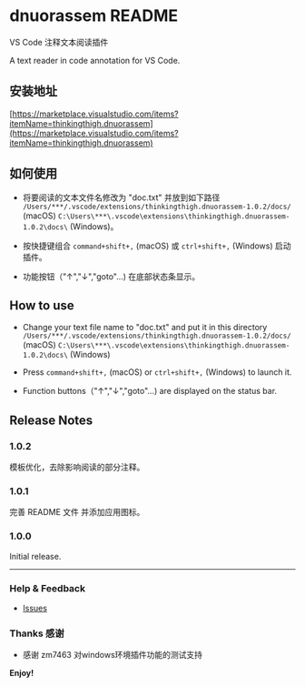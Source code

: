# dnuorassem README

VS Code 注释文本阅读插件

A text reader in code annotation for VS Code.

## 安装地址

[https://marketplace.visualstudio.com/items?itemName=thinkingthigh.dnuorassem](https://marketplace.visualstudio.com/items?itemName=thinkingthigh.dnuorassem)


## 如何使用

* 将要阅读的文本文件名修改为 "doc.txt" 并放到如下路径 `/Users/***/.vscode/extensions/thinkingthigh.dnuorassem-1.0.2/docs/ ` (macOS) `C:\Users\***\.vscode\extensions\thinkingthigh.dnuorassem-1.0.2\docs\` (Windows)。

* 按快捷键组合 `command+shift+,` (macOS) 或 `ctrl+shift+,` (Windows) 启动插件。

* 功能按钮（"↑","↓","goto"...) 在底部状态条显示。

## How to use

* Change your text file name to "doc.txt" and put it in this directory `/Users/***/.vscode/extensions/thinkingthigh.dnuorassem-1.0.2/docs/ ` (macOS) `C:\Users\***\.vscode\extensions\thinkingthigh.dnuorassem-1.0.2\docs\` (Windows)

* Press `command+shift+,` (macOS) or `ctrl+shift+,` (Windows) to launch it.

* Function buttons（"↑","↓","goto"...) are displayed on the status bar.

## Release Notes

### 1.0.2

模板优化，去除影响阅读的部分注释。

### 1.0.1

完善 README 文件 并添加应用图标。

### 1.0.0

Initial release.

-----------------------------------------------------------------------------------------------------------

### Help & Feedback

* [Issues](https://github.com/ThinkingThigh/dnuorassem/issues)

### Thanks 感谢

* 感谢 zm7463 对windows环境插件功能的测试支持


**Enjoy!**



